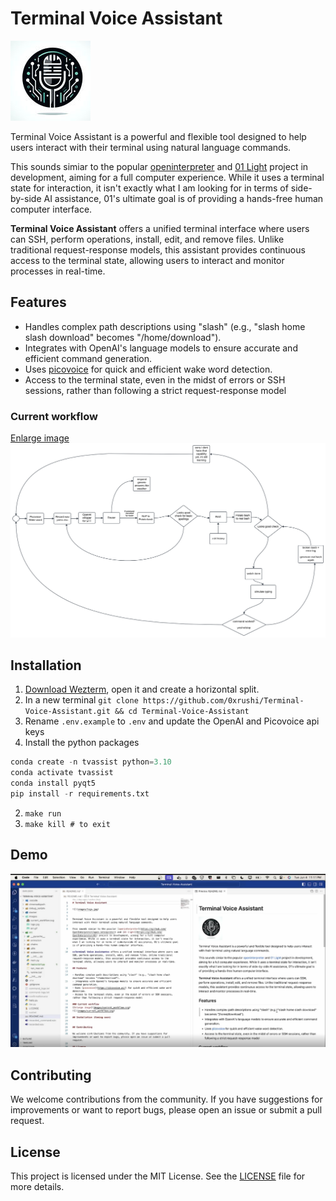 # Terminal Voice Assistant

![](images/logo.jpg)


Terminal Voice Assistant is a powerful and flexible tool designed to help users interact with their terminal using natural language commands. 

This sounds simiar to the popular [openinterpreter](https://github.com/OpenInterpreter/open-interpreter) and [01 Light](https://github.com/OpenInterpreter/01) project in development, aiming for a full computer experience. While it uses a terminal state for interaction, it isn't exactly what I am looking for in terms of side-by-side AI assistance, 01's ultimate goal is of providing a hands-free human computer interface. 

**Terminal Voice Assistant** offers a unified terminal interface where users can SSH, perform operations, install, edit, and remove files. Unlike traditional request-response models, this assistant provides continuous access to the terminal state, allowing users to interact and monitor processes in real-time.

## Features

- Handles complex path descriptions using "slash" (e.g., "slash home slash download" becomes "/home/download").
- Integrates with OpenAI's language models to ensure accurate and efficient command generation.
- Uses [picovoice](https://picovoice.ai/) for quick and efficient wake word detection.
- Access to the terminal state, even in the midst of errors or SSH sessions, rather than following a strict request-response model

### Current workflow
[Enlarge image](images/current_workflow.svg)
![](images/current_workflow.svg)

## Installation

1. [Download Wezterm](https://wezfurlong.org/wezterm/install/macos.html), open it and create a horizontal split.
2. In a new terminal `git clone https://github.com/0xrushi/Terminal-Voice-Assistant.git && cd Terminal-Voice-Assistant`
3. Rename `.env.example` to `.env` and update the OpenAI and Picovoice api keys 
4. Install the python packages 
```python
conda create -n tvassist python=3.10
conda activate tvassist
conda install pyqt5
pip install -r requirements.txt
```
2. `make run`
3. `make kill # to exit`

## Demo

[![Watch the video](images/thumbnail.png)](https://odysee.com/@rushi:2/Terminal-Voice-Assistant-demo:5)



## Contributing

We welcome contributions from the community. If you have suggestions for improvements or want to report bugs, please open an issue or submit a pull request.

## License

This project is licensed under the MIT License. See the [LICENSE](LICENSE) file for more details.
